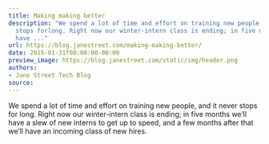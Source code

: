 ```yaml
---
title: Making making better
description: "We spend a lot of time and effort on training new people, and it never
  stops forlong. Right now our winter-intern class is ending; in five months we\u2019ll
  have ..."
url: https://blog.janestreet.com/making-making-better/
date: 2015-01-31T00:00:00-00:00
preview_image: https://blog.janestreet.com/static/img/header.png
authors:
- Jane Street Tech Blog
source:
---
```


<p>We spend a lot of time and effort on training new people, and it never stops for
long. Right now our winter-intern class is ending; in five months we&rsquo;ll have a
slew of new interns to get up to speed, and a few months after that we&rsquo;ll have
an incoming class of new hires.</p>


